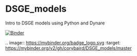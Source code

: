 # DSGE_models
Intro to DSGE models using Python and Dynare

[![Binder](https://mybinder.org/badge_logo.svg)](https://mybinder.org/v2/gh/corybaird/DSGE_models/master)

.. image:: https://mybinder.org/badge_logo.svg
 :target: https://mybinder.org/v2/gh/corybaird/DSGE_models/master
